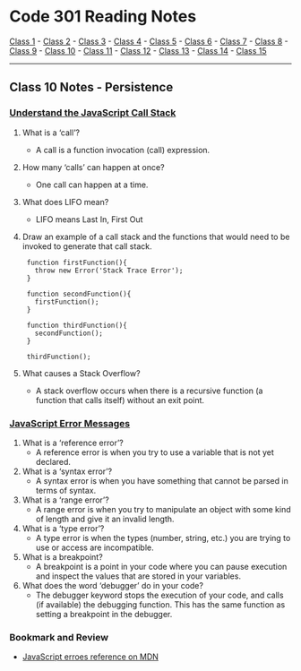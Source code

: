 # Code 301 Reading Notes

[Class 1](https://mel-johnston.github.io/reading-notes/301/class1) -
[Class 2](https://mel-johnston.github.io/reading-notes/301/class2) -
[Class 3](https://mel-johnston.github.io/reading-notes/301/class3) -
[Class 4](https://mel-johnston.github.io/reading-notes/301/class4) -
[Class 5](https://mel-johnston.github.io/reading-notes/301/class5) -
[Class 6](https://mel-johnston.github.io/reading-notes/301/class6) -
[Class 7](https://mel-johnston.github.io/reading-notes/301/class7) -
[Class 8](https://mel-johnston.github.io/reading-notes/301/class8) -
[Class 9](https://mel-johnston.github.io/reading-notes/301/class9) -
[Class 10](https://mel-johnston.github.io/reading-notes/301/class10) -
[Class 11](https://mel-johnston.github.io/reading-notes/301/class11) -
[Class 12](https://mel-johnston.github.io/reading-notes/301/class12) -
[Class 13](https://mel-johnston.github.io/reading-notes/301/class13) -
[Class 14](https://mel-johnston.github.io/reading-notes/301/class14) -
[Class 15](https://mel-johnston.github.io/reading-notes/301/class15)

---

## Class 10 Notes - Persistence

### [Understand the JavaScript Call Stack](https://medium.freecodecamp.org/understanding-the-javascript-call-stack-861e41ae61d4)

1. What is a ‘call’?
    - A call is a function invocation (call) expression.
2. How many ‘calls’ can happen at once?
    - One call can happen at a time.
3. What does LIFO mean?
    - LIFO means Last In, First Out
4. Draw an example of a call stack and the functions that would need to be invoked to generate that call stack.
          
        function firstFunction(){
          throw new Error('Stack Trace Error');
        }

        function secondFunction(){
          firstFunction();
        }

        function thirdFunction(){
          secondFunction();
        }

        thirdFunction();

5. What causes a Stack Overflow?
    - A stack overflow occurs when there is a recursive function (a function that calls itself) without an exit point.

### [JavaScript Error Messages](https://codeburst.io/javascript-error-messages-debugging-d23f84f0ae7c)

1. What is a ‘reference error’?
    - A reference error is when you try to use a variable that is not yet declared.
2. What is a ‘syntax error’?
    - A syntax error is when you have something that cannot be parsed in terms of syntax.
3. What is a ‘range error’?
    - A range error is when you try to manipulate an object with some kind of length and give it an invalid length.
4. What is a ‘type error’?
    - A type error is when the types (number, string, etc.) you are trying to use or access are incompatible.
5. What is a breakpoint?
    - A breakpoint is a point in your code where you can pause execution and inspect the values that are stored in your variables.
6. What does the word ‘debugger’ do in your code?
    - The debugger keyword stops the execution of your code, and calls (if available) the debugging function. This has the same function as setting a breakpoint in the debugger.

### Bookmark and Review

- [JavaScript erroes reference on MDN](https://developer.mozilla.org/en-US/docs/Web/JavaScript/Reference/Errors)